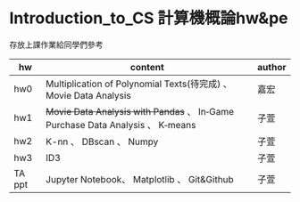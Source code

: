 # Introduction_to_CS 計算機概論hw&amp;pe

存放上課作業給同學們參考



|  hw    | content  |author|
|  ----  | ----  | ----|
|  hw0   | Multiplication of Polynomial Texts(待完成) 、 Movie Data Analysis  | 嘉宏|
|  hw1   | ~~Movie Data Analysis with Pandas~~ 、 In‐Game Purchase Data Analysis 、 K‐means   | 子萱|
|  hw2   | K-nn 、 DBscan 、 Numpy |子萱|
|  hw3   | ID3 |子萱| 
|  TA ppt| Jupyter Notebook、 Matplotlib 、 Git&Github| 子萱

